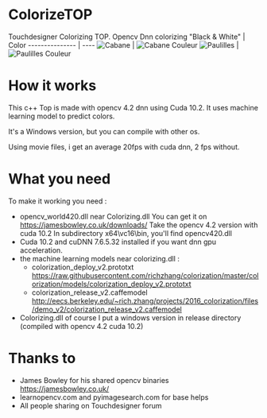 # ColorizeTOP
Touchdesigner Colorizing TOP. Opencv Dnn colorizing
"Black & White" | Color
--------------- | ----
![Cabane](https://github.com/shieman/ColorizeTOP/blob/master/Images/Cabane.jpg) | ![Cabane Couleur](https://github.com/shieman/ColorizeTOP/blob/master/Images/cabane_couleur.jpg)
![Paulilles](https://github.com/shieman/ColorizeTOP/blob/master/Images/Paulliles.jpg) | ![Paulilles Couleur](https://github.com/shieman/ColorizeTOP/blob/master/Images/Paulilles_couleur.jpg)

# How it works
This c++ Top is made with opencv 4.2 dnn using Cuda 10.2. It uses machine learning model to predict colors.

It's a Windows version, but you can compile with other os.

Using movie files, i get an average 20fps with cuda dnn, 2 fps without.

# What you need
To make it working you need :
* opencv_world420.dll near Colorizing.dll
  You can get it on https://jamesbowley.co.uk/downloads/
  Take the opencv 4.2 version with cuda 10.2
  In subdirectory x64\vc16\bin, you'll find opencv420.dll
* Cuda 10.2 and cuDNN 7.6.5.32 installed if you want dnn gpu acceleration.
* the machine learning models near colorizing.dll :
    - colorization_deploy_v2.prototxt
    https://raw.githubusercontent.com/richzhang/colorization/master/colorization/models/colorization_deploy_v2.prototxt
    - colorization_release_v2.caffemodel
    http://eecs.berkeley.edu/~rich.zhang/projects/2016_colorization/files/demo_v2/colorization_release_v2.caffemodel
* Colorizing.dll of course
  I put a windows version in release directory (compiled with opencv 4.2 cuda 10.2)
  
# Thanks to
* James Bowley for his shared opencv binaries https://jamesbowley.co.uk/
* learnopencv.com and pyimagesearch.com for base helps
* All people sharing on Touchdesigner forum
